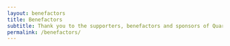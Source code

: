 ```yaml
---
layout: benefactors
title: Benefactors
subtitle: Thank you to the supporters, benefactors and sponsors of Quarkus
permalink: /benefactors/
---
```

